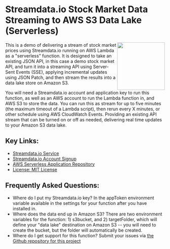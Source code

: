 # Streamdata.io Stock Market Data Streaming to AWS S3 Data Lake (Serverless)
<img src="https://s3.amazonaws.com/kinlane-productions/streamdata/streamdata-logo-vertical-2.png" align="right" width="150" />This is a demo of delivering a stream of stock market prices using Streamdata.io running on AWS Lambda as a "serverless" function. It is designed to take an existing JSON API, in this case a demo stock market API, and turn it into a streaming API using Server-Sent Events (SSE), applying incremental updates using JSON Patch, and then stream the results into a data lake store on Amazon S3.

You will need a Streamdata.io account and application key to run this function, as well as an AWS account to run the Lambda function in, and AWS S3 to store the data. You can run this as stream for up to five minutes (the maximum timeout of a Lambda script), then rerun every X minutes, or other schedule using AWS CloudWatch Events. Providing an existing API stream that can be turned on or off as needed, delivering real time updates to your Amazon S3 data lake.

## Key Links:
- [Streamdata.io Service](http://streamdata.io)
- [Streamdata.io Account Signup](https://portal.streamdata.io/)
- [AWS Serverless Application Repository](https://serverlessrepo.aws.amazon.com/applications/arn:aws:serverlessrepo:us-east-1:879370021840:applications~StreamData-IO-Stock-Market-Data)
- [License: MIT License](https://github.com/streamdata-serverless/streamdata-io-basic-demo-stockmarket-prices/blob/master/LICENSE)

## Frequently Asked Questions:

- Where do I put my Streamdata.io key? In the appToken environment variable available in the settings for your function after you have installed in.
- Where does the data end up in Amazon S3? There are two environment variables for the function: 1) s3bucket, and 2) targetFolder, which will define your "data lake" destination on Amazon S3 -- you will need to create the bucket, but the folder will automatically be created.
- Where do I get support for this function? Submit your issues via [the Github repository for this project](https://github.com/streamdata-serverless/streamdata-io-basic-demo-stockmarket-prices/issues)
